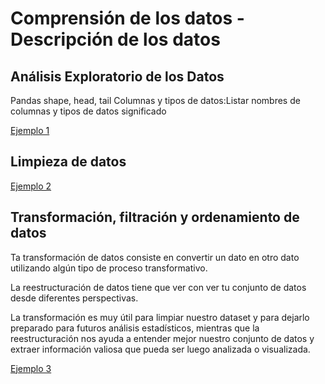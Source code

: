 # Comprensión de los datos - Descripción de los datos

## Análisis Exploratorio de los Datos

Pandas 
shape, head, tail
Columnas y tipos de datos:Listar nombres de 
columnas y tipos de datos significado

[Ejemplo 1](./excercise/exercise-1-EDA.ipynb)


## Limpieza de datos

[Ejemplo 2](./excercise/exercise-2-clean.ipynb)

## Transformación, filtración y ordenamiento de datos

Ta transformación de datos consiste en convertir un dato en otro dato utilizando algún tipo de proceso transformativo.

La reestructuración de datos tiene que ver con ver tu conjunto de datos desde diferentes perspectivas.

La transformación es muy útil para limpiar nuestro dataset y para dejarlo preparado para futuros análisis estadísticos, mientras que la reestructuración nos ayuda a entender mejor nuestro conjunto de datos y extraer información valiosa que pueda ser luego analizada o visualizada.


[Ejemplo 3](./excercise/exercise-3-transform.ipynb)